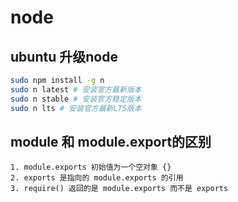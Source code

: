 # node

## ubuntu 升级node

```bash
sudo npm install -g n
sudo n latest # 安装官方最新版本
sudo n stable # 安装官方稳定版本
sudo n lts # 安装官方最新LTS版本
```

## module 和 module.export的区别
    1. module.exports 初始值为一个空对象 {}
    2. exports 是指向的 module.exports 的引用
    3. require() 返回的是 module.exports 而不是 exports

